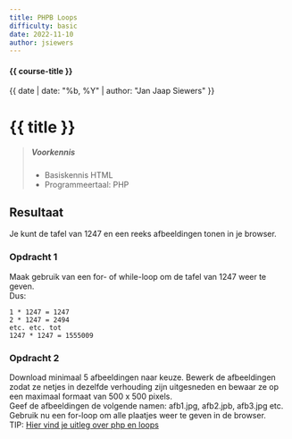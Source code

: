 ```yaml
---
title: PHPB Loops
difficulty: basic
date: 2022-11-10
author: jsiewers
---
```


#### {{ course-title }}
{{ date | date: "%b, %Y" | author: "Jan Jaap Siewers" }}

# {{ title }}

> ##### Voorkennis
> * Basiskennis HTML
> * Programmeertaal: PHP

## Resultaat
Je kunt de tafel van 1247 en een reeks afbeeldingen tonen in je browser.

### Opdracht 1
Maak gebruik van een for- of while-loop om de tafel van 1247 weer te geven.  
Dus:  
```shell
1 * 1247 = 1247  
2 * 1247 = 2494  
etc. etc. tot  
1247 * 1247 = 1555009 
``` 


### Opdracht 2
Download minimaal 5 afbeeldingen naar keuze. Bewerk de afbeeldingen zodat ze netjes in dezelfde verhouding zijn uitgesneden en bewaar ze op een maximaal formaat van 500 x 500 pixels.  
Geef de afbeeldingen de volgende namen: afb1.jpg, afb2.jpb, afb3.jpg etc.  
Gebruik nu een for-loop om alle plaatjes weer te geven in de browser.  
TIP: [Hier vind je uitleg over php en loops](https://www.edutorial.nl/php/loops/)

